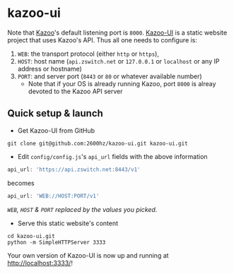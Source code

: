 # kazoo-ui

Note that [Kazoo](https://github.com/2600hz/kazoo)'s default listening port is `8000`.
[Kazoo-UI](https://github.com/2600hz/kazoo-ui) is a static website project that uses Kazoo's API.
Thus all one needs to configure is:
1. `WEB`: the transport protocol (either `http` or `https`),
1. `HOST`: host name (`api.zswitch.net` or `127.0.0.1` or `localhost` or any IP address or hostname)
1. `PORT`: and server port (`8443` or `80` or whatever available number)
    * Note that if your OS is already running Kazoo, port `8000` is alreay devoted to the Kazoo API server

## Quick setup & launch

- Get Kazoo-UI from GitHub
```shell
git clone git@github.com:2600hz/kazoo-ui.git kazoo-ui.git
```

- Edit `config/config.js`'s `api_url` fields with the above information
```js
api_url: 'https://api.zswitch.net:8443/v1'
```
becomes
```js
api_url: 'WEB://HOST:PORT/v1'
```
*`WEB`, `HOST` & `PORT` replaced by the values you picked.*

- Serve this static website's content
```shell
cd kazoo-ui.git
python -m SimpleHTTPServer 3333
```

Your own version of Kazoo-UI is now up and running at [http://localhost:3333/](http://localhost:3333/)!
